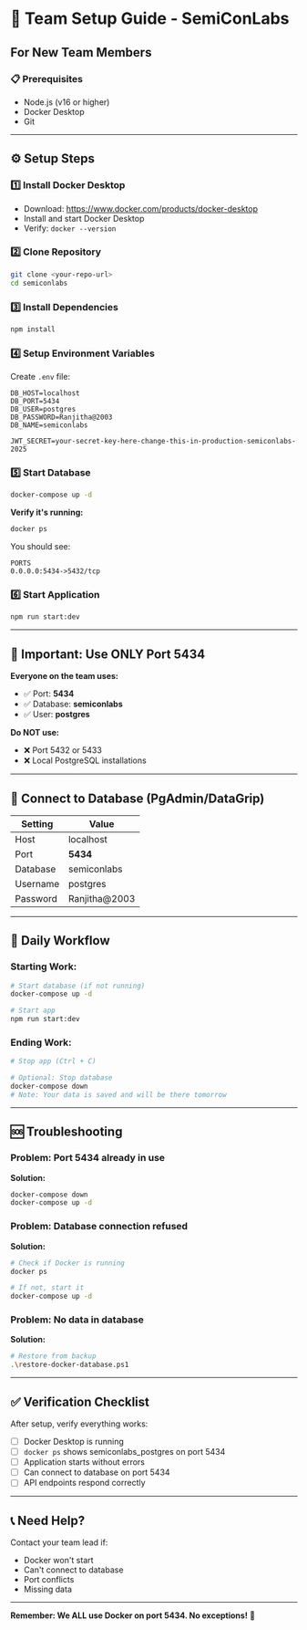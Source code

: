 # 🚀 Team Setup Guide - SemiConLabs

## For New Team Members

### 📋 Prerequisites
- Node.js (v16 or higher)
- Docker Desktop
- Git

---

## ⚙️ Setup Steps

### 1️⃣ Install Docker Desktop
- Download: https://www.docker.com/products/docker-desktop
- Install and start Docker Desktop
- Verify: `docker --version`

### 2️⃣ Clone Repository
```bash
git clone <your-repo-url>
cd semiconlabs
```

### 3️⃣ Install Dependencies
```bash
npm install
```

### 4️⃣ Setup Environment Variables
Create `.env` file:
```env
DB_HOST=localhost
DB_PORT=5434
DB_USER=postgres
DB_PASSWORD=Ranjitha@2003
DB_NAME=semiconlabs

JWT_SECRET=your-secret-key-here-change-this-in-production-semiconlabs-2025
```

### 5️⃣ Start Database
```bash
docker-compose up -d
```

**Verify it's running:**
```bash
docker ps
```

You should see:
```
PORTS
0.0.0.0:5434->5432/tcp
```

### 6️⃣ Start Application
```bash
npm run start:dev
```

---

## 🎯 Important: Use ONLY Port 5434

**Everyone on the team uses:**
- ✅ Port: **5434**
- ✅ Database: **semiconlabs**
- ✅ User: **postgres**

**Do NOT use:**
- ❌ Port 5432 or 5433
- ❌ Local PostgreSQL installations

---

## 🔌 Connect to Database (PgAdmin/DataGrip)

| Setting | Value |
|---------|-------|
| Host | localhost |
| Port | **5434** |
| Database | semiconlabs |
| Username | postgres |
| Password | Ranjitha@2003 |

---

## 📝 Daily Workflow

### Starting Work:
```bash
# Start database (if not running)
docker-compose up -d

# Start app
npm run start:dev
```

### Ending Work:
```bash
# Stop app (Ctrl + C)

# Optional: Stop database
docker-compose down
# Note: Your data is saved and will be there tomorrow
```

---

## 🆘 Troubleshooting

### Problem: Port 5434 already in use
**Solution:**
```bash
docker-compose down
docker-compose up -d
```

### Problem: Database connection refused
**Solution:**
```bash
# Check if Docker is running
docker ps

# If not, start it
docker-compose up -d
```

### Problem: No data in database
**Solution:**
```bash
# Restore from backup
.\restore-docker-database.ps1
```

---

## ✅ Verification Checklist

After setup, verify everything works:

- [ ] Docker Desktop is running
- [ ] `docker ps` shows semiconlabs_postgres on port 5434
- [ ] Application starts without errors
- [ ] Can connect to database on port 5434
- [ ] API endpoints respond correctly

---

## 📞 Need Help?

Contact your team lead if:
- Docker won't start
- Can't connect to database
- Port conflicts
- Missing data

---

**Remember: We ALL use Docker on port 5434. No exceptions!** 🎯


